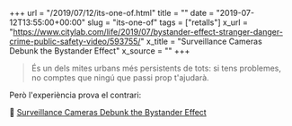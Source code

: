 +++
url = "/2019/07/12/its-one-of.html"
title = ""
date = "2019-07-12T13:55:00+00:00"
slug = "its-one-of"
tags = ["retalls"]
x_url = "https://www.citylab.com/life/2019/07/bystander-effect-stranger-danger-crime-public-safety-video/593755/"
x_title = "Surveillance Cameras Debunk the Bystander Effect"
x_source = ""
+++

> És un dels mites urbans més persistents de tots: si tens problemes, no comptes que ningú que passi prop t'ajudarà.

Però l'experiència prova el contrari:

📎 [Surveillance Cameras Debunk the Bystander Effect](https://www.citylab.com/life/2019/07/bystander-effect-stranger-danger-crime-public-safety-video/593755/)
